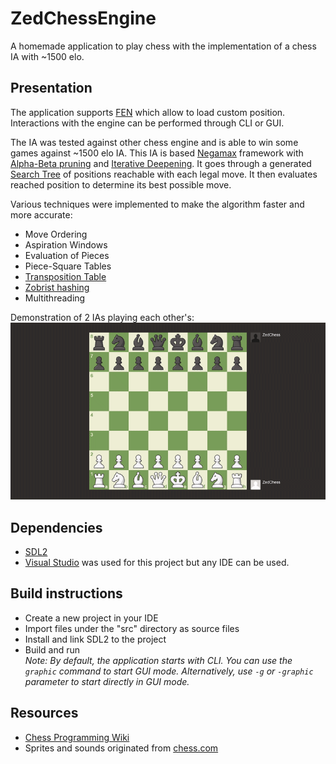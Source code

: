 # ZedChessEngine

A homemade application to play chess with the implementation of a chess IA with ~1500 elo.

## Presentation

The application supports [FEN](https://en.wikipedia.org/wiki/Forsyth%E2%80%93Edwards_Notation) which allow to load custom position. Interactions with the engine can be performed through CLI or GUI.

The IA was tested against other chess engine and is able to win some games against ~1500 elo IA.
This IA is based [Negamax](https://en.wikipedia.org/wiki/Negamax) framework with [Alpha-Beta pruning](https://en.wikipedia.org/wiki/Alpha%E2%80%93beta_pruning) and [Iterative Deepening](https://en.wikipedia.org/wiki/Iterative_deepening_depth-first_search).
It goes through a generated [Search Tree](https://en.wikipedia.org/wiki/Search_tree) of positions reachable with each legal move.
It then evaluates reached position to determine its best possible move.

Various techniques were implemented to make the algorithm faster and more accurate: 
- Move Ordering
- Aspiration Windows
- Evaluation of Pieces
- Piece-Square Tables
- [Transposition Table](https://en.wikipedia.org/wiki/Transposition_table)
- [Zobrist hashing](https://en.wikipedia.org/wiki/Zobrist_hashing)
- Multithreading

Demonstration of 2 IAs playing each other's:
![](docs/demo.gif)

## Dependencies
- [SDL2](https://www.libsdl.org/)
- [Visual Studio](https://visualstudio.microsoft.com/fr/) was used for this project but any IDE can be used.

## Build instructions

- Create a new project in your IDE
- Import files under the "src" directory as source files
- Install and link SDL2 to the project
- Build and run  
_Note: By default, the application starts with CLI. You can use the `graphic` command to start GUI mode. Alternatively, use `-g` or `-graphic` parameter to start directly in GUI mode._

## Resources 

- [Chess Programming Wiki](https://www.chessprogramming.org/Main_Page)
- Sprites and sounds originated from [chess.com](https://www.chess.com/)
